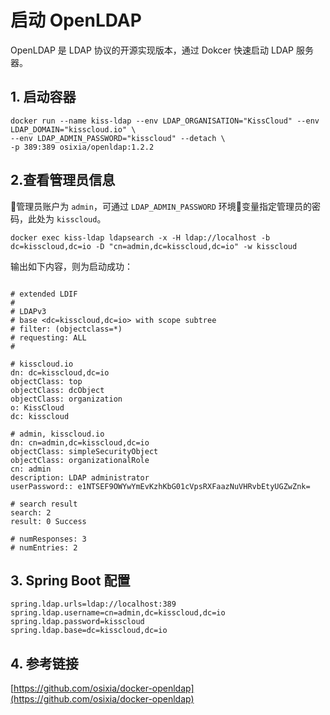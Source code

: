 # 启动 OpenLDAP

OpenLDAP 是 LDAP 协议的开源实现版本，通过 Dokcer 快速启动 LDAP 服务器。

## 1. 启动容器

```
docker run --name kiss-ldap --env LDAP_ORGANISATION="KissCloud" --env LDAP_DOMAIN="kisscloud.io" \
--env LDAP_ADMIN_PASSWORD="kisscloud" --detach \
-p 389:389 osixia/openldap:1.2.2
```

## 2.查看管理员信息
管理员账户为 `admin`，可通过 `LDAP_ADMIN_PASSWORD` 环境变量指定管理员的密码，此处为 `kisscloud`。
```
docker exec kiss-ldap ldapsearch -x -H ldap://localhost -b dc=kisscloud,dc=io -D "cn=admin,dc=kisscloud,dc=io" -w kisscloud
```

输出如下内容，则为启动成功：

```

# extended LDIF
#
# LDAPv3
# base <dc=kisscloud,dc=io> with scope subtree
# filter: (objectclass=*)
# requesting: ALL
#

# kisscloud.io
dn: dc=kisscloud,dc=io
objectClass: top
objectClass: dcObject
objectClass: organization
o: KissCloud
dc: kisscloud

# admin, kisscloud.io
dn: cn=admin,dc=kisscloud,dc=io
objectClass: simpleSecurityObject
objectClass: organizationalRole
cn: admin
description: LDAP administrator
userPassword:: e1NTSEF9OWYwYmEvKzhKbG01cVpsRXFaazNuVHRvbEtyUGZwZnk=

# search result
search: 2
result: 0 Success

# numResponses: 3
# numEntries: 2
```

## 3. Spring Boot 配置

```
spring.ldap.urls=ldap://localhost:389
spring.ldap.username=cn=admin,dc=kisscloud,dc=io
spring.ldap.password=kisscloud
spring.ldap.base=dc=kisscloud,dc=io
```

## 4. 参考链接

[https://github.com/osixia/docker-openldap](https://github.com/osixia/docker-openldap)